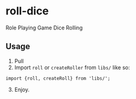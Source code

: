 # roll-dice
Role Playing Game Dice Rolling

## Usage

1. Pull
2. Import `roll` or `createRoller` from `libs/` like so:

```import {roll, createRoll} from 'libs/';```

3. Enjoy.
